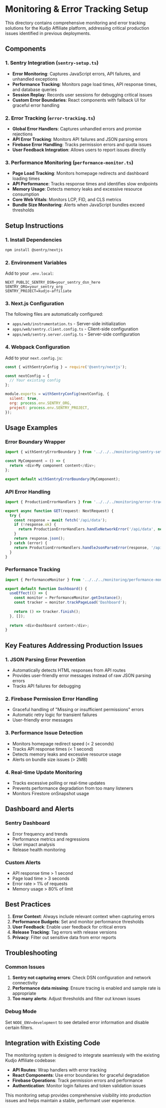 # Monitoring & Error Tracking Setup

This directory contains comprehensive monitoring and error tracking solutions for the Kudjo Affiliate platform, addressing critical production issues identified in previous deployments.

## Components

### 1. Sentry Integration (`sentry-setup.ts`)
- **Error Monitoring**: Captures JavaScript errors, API failures, and unhandled exceptions
- **Performance Tracking**: Monitors page load times, API response times, and database queries
- **Session Replay**: Records user sessions for debugging critical issues
- **Custom Error Boundaries**: React components with fallback UI for graceful error handling

### 2. Error Tracking (`error-tracking.ts`)
- **Global Error Handlers**: Captures unhandled errors and promise rejections
- **API Error Tracking**: Monitors API failures and JSON parsing errors
- **Firebase Error Handling**: Tracks permission errors and quota issues
- **User Feedback Integration**: Allows users to report issues directly

### 3. Performance Monitoring (`performance-monitor.ts`)
- **Page Load Tracking**: Monitors homepage redirects and dashboard loading times
- **API Performance**: Tracks response times and identifies slow endpoints
- **Memory Usage**: Detects memory leaks and excessive resource consumption
- **Core Web Vitals**: Monitors LCP, FID, and CLS metrics
- **Bundle Size Monitoring**: Alerts when JavaScript bundles exceed thresholds

## Setup Instructions

### 1. Install Dependencies
```bash
npm install @sentry/nextjs
```

### 2. Environment Variables
Add to your `.env.local`:
```env
NEXT_PUBLIC_SENTRY_DSN=your_sentry_dsn_here
SENTRY_ORG=your_sentry_org
SENTRY_PROJECT=kudjo-affiliate
```

### 3. Next.js Configuration
The following files are automatically configured:
- `apps/web/instrumentation.ts` - Server-side initialization
- `apps/web/sentry.client.config.ts` - Client-side configuration
- `apps/web/sentry.server.config.ts` - Server-side configuration

### 4. Webpack Configuration
Add to your `next.config.js`:
```javascript
const { withSentryConfig } = require('@sentry/nextjs');

const nextConfig = {
  // Your existing config
};

module.exports = withSentryConfig(nextConfig, {
  silent: true,
  org: process.env.SENTRY_ORG,
  project: process.env.SENTRY_PROJECT,
});
```

## Usage Examples

### Error Boundary Wrapper
```typescript
import { withSentryErrorBoundary } from '../../../monitoring/sentry-setup';

const MyComponent = () => {
  return <div>My component content</div>;
};

export default withSentryErrorBoundary(MyComponent);
```

### API Error Handling
```typescript
import { ProductionErrorHandlers } from '../../../monitoring/error-tracking';

export async function GET(request: NextRequest) {
  try {
    const response = await fetch('/api/data');
    if (!response.ok) {
      return ProductionErrorHandlers.handleNetworkError('/api/data', new Error('API failed'));
    }
    return response.json();
  } catch (error) {
    return ProductionErrorHandlers.handleJsonParseError(response, '/api/data');
  }
}
```

### Performance Tracking
```typescript
import { PerformanceMonitor } from '../../../monitoring/performance-monitor';

export default function Dashboard() {
  useEffect(() => {
    const monitor = PerformanceMonitor.getInstance();
    const tracker = monitor.trackPageLoad('Dashboard');
    
    return () => tracker.finish();
  }, []);
  
  return <div>Dashboard content</div>;
}
```

## Key Features Addressing Production Issues

### 1. JSON Parsing Error Prevention
- Automatically detects HTML responses from API routes
- Provides user-friendly error messages instead of raw JSON parsing errors
- Tracks API failures for debugging

### 2. Firebase Permission Error Handling
- Graceful handling of "Missing or insufficient permissions" errors
- Automatic retry logic for transient failures
- User-friendly error messages

### 3. Performance Issue Detection
- Monitors homepage redirect speed (< 2 seconds)
- Tracks API response times (< 1 second)
- Detects memory leaks and excessive resource usage
- Alerts on bundle size issues (> 2MB)

### 4. Real-time Update Monitoring
- Tracks excessive polling or real-time updates
- Prevents performance degradation from too many listeners
- Monitors Firestore onSnapshot usage

## Dashboard and Alerts

### Sentry Dashboard
- Error frequency and trends
- Performance metrics and regressions
- User impact analysis
- Release health monitoring

### Custom Alerts
- API response time > 1 second
- Page load time > 3 seconds
- Error rate > 1% of requests
- Memory usage > 80% of limit

## Best Practices

1. **Error Context**: Always include relevant context when capturing errors
2. **Performance Budgets**: Set and monitor performance thresholds
3. **User Feedback**: Enable user feedback for critical errors
4. **Release Tracking**: Tag errors with release versions
5. **Privacy**: Filter out sensitive data from error reports

## Troubleshooting

### Common Issues
1. **Sentry not capturing errors**: Check DSN configuration and network connectivity
2. **Performance data missing**: Ensure tracing is enabled and sample rate is appropriate
3. **Too many alerts**: Adjust thresholds and filter out known issues

### Debug Mode
Set `NODE_ENV=development` to see detailed error information and disable certain filters.

## Integration with Existing Code

The monitoring system is designed to integrate seamlessly with the existing Kudjo Affiliate codebase:

- **API Routes**: Wrap handlers with error tracking
- **React Components**: Use error boundaries for graceful degradation
- **Firebase Operations**: Track permission errors and performance
- **Authentication**: Monitor login failures and token validation issues

This monitoring setup provides comprehensive visibility into production issues and helps maintain a stable, performant user experience.

